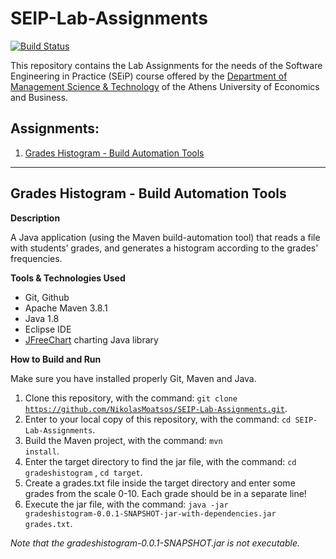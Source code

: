 # SEIP-Lab-Assignments
[![Build Status](https://travis-ci.com/NikolasMoatsos/SEIP-Lab-Assignments.svg?token=hsTvfFtqwpyWiMP9NiyE&branch=main)](https://travis-ci.com/NikolasMoatsos/SEIP-Lab-Assignments)

This repository contains the Lab Assignments for the needs of the Software Engineering in Practice (SEiP) course offered by the [Department of Management Science & Technology](https://www.dept.aueb.gr/en/dmst) of the Athens University of Economics and Business.

## Assignments:
1. [Grades Histogram - Build Automation Tools](#build) 

---

## <a name="build"></a>Grades Histogram - Build Automation Tools

**Description**

A Java application (using the Maven build-automation tool)
that reads a file with students’ grades, and generates a histogram according to the grades' frequencies.

**Tools & Technologies Used**
- Git, Github
- Apache Maven 3.8.1
- Java 1.8
- Eclipse IDE
- [JFreeChart](https://www.jfree.org/jfreechart/) charting Java library

**How to Build and Run**

Make sure you have installed properly Git, Maven and Java.

1. Clone this repository, with the command: <code>git clone https://github.com/NikolasMoatsos/SEIP-Lab-Assignments.git</code>.
2. Enter to your local copy of this repository, with the command: <code>cd SEIP-Lab-Assignments</code>.
3. Build the Maven project, with the command: <code>mvn install</code>.
4. Enter the target directory to find the jar file, with the command: <code>cd gradeshistogram</code> , <code>cd target</code>.
5. Create a grades.txt file inside the target directory and enter some grades from the scale 0-10. Each grade should be in a separate line!  
6. Execute the jar file, with the command: <code>java -jar gradeshistogram-0.0.1-SNAPSHOT-jar-with-dependencies.jar grades.txt</code>.

*Note that the gradeshistogram-0.0.1-SNAPSHOT.jar is not executable.*
